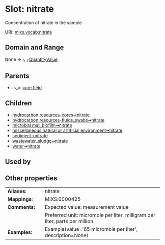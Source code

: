 
# Slot: nitrate


Concentration of nitrate in the sample

URI: [mixs.vocab:nitrate](https://w3id.org/mixs/vocab/nitrate)


## Domain and Range

None &#8594;  <sub>0..1</sub> [QuantityValue](QuantityValue.md)

## Parents

 *  is_a: [core field](core_field.md)

## Children

 *  [hydrocarbon resources-cores➞nitrate](hydrocarbon_resources_cores_nitrate.md)
 *  [hydrocarbon resources-fluids_swabs➞nitrate](hydrocarbon_resources_fluids_swabs_nitrate.md)
 *  [microbial mat_biofilm➞nitrate](microbial_mat_biofilm_nitrate.md)
 *  [miscellaneous natural or artificial environment➞nitrate](miscellaneous_natural_or_artificial_environment_nitrate.md)
 *  [sediment➞nitrate](sediment_nitrate.md)
 *  [wastewater_sludge➞nitrate](wastewater_sludge_nitrate.md)
 *  [water➞nitrate](water_nitrate.md)

## Used by


## Other properties

|  |  |  |
| --- | --- | --- |
| **Aliases:** | | nitrate |
| **Mappings:** | | MIXS:0000425 |
| **Comments:** | | Expected value: measurement value |
|  | | Preferred unit: micromole per liter, milligram per liter, parts per million |
| **Examples:** | | Example(value='65 micromole per liter', description=None) |

